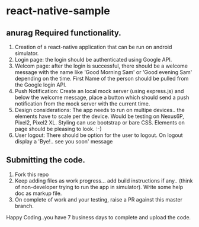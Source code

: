 # react-native-sample
anurag
Required functionality. 
--------------------------------
1. Creation of a react-native application that can be run on android simulator. 
2. Login page: the login should be authenticated using Google API. 
3. Welcom page: after the login is successful, there should be a welcome message with the name like 'Good Morning Sam' or 'Good evening Sam' depending on the time. First Name of the person should be pulled from the Google login API. 
4. Push Notification: Create an local mock server (using express.js) and below the welcome message, place a button which should send a push notification from the mock server with the current time.
5. Design considerations: The app needs to run on multipe devices.. the elements have to scale per the device. Would be testing on Nexus6P, Pixel2, Pixel2 XL. Styling can use bootstrap or bare CSS. Elements on page should be pleasing to look. :-) 
6. User logout: There should be option for the user to logout. On logout display a 'Bye!.. see you soon' message

Submitting the code.
----------------------------------
1. Fork this repo 
2. Keep adding files as work progress... add build instructions if any.. (think of non-developer trying to run the app in simulator). Write some help doc as markup file. 
3. On complete of work and your testing, raise a PR against this master branch. 


Happy Coding..you have 7 business days to complete and upload the code. 

